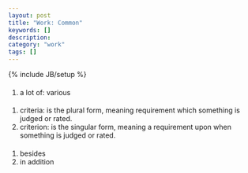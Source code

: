 ```yaml
---
layout: post
title: "Work: Common"
keywords: []
description: 
category: "work"
tags: []
---
```

{% include JB/setup %}


#### 
1. a lot of: various

####
1. criteria: is the plural form, meaning requirement which something is judged or rated.
2. criterion: is the singular form, meaning a requirement upon when something is judged or rated.

####
1. besides
2. in addition
